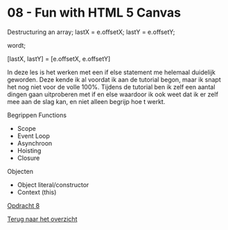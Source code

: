 # 08 - Fun with HTML 5 Canvas

Destructuring an array;
lastX = e.offsetX;
lastY = e.offsetY;

wordt;

[lastX, lastY] = [e.offsetX, e.offsetY]

In deze les is het werken met een if else statement me helemaal duidelijk geworden. Deze kende ik al voordat ik aan de tutorial begon, maar ik snapt het nog niet voor de volle 100%. Tijdens de tutorial ben ik zelf een aantal dingen gaan uitproberen met if en else waardoor ik ook weet dat ik er zelf mee aan de slag kan, en niet alleen begrijp hoe t werkt. 

Begrippen
Functions
-	Scope
-	Event Loop
-	Asynchroon
-	Hoisting
-	Closure

Objecten
-	Object literal/constructor
-	Context (this)

[Opdracht 8](https://zeijls.github.io/SRPWesBos/08/index-START.html/) <br>

[Terug naar het overzicht](https://zeijls.github.io/SRPWesBos/)